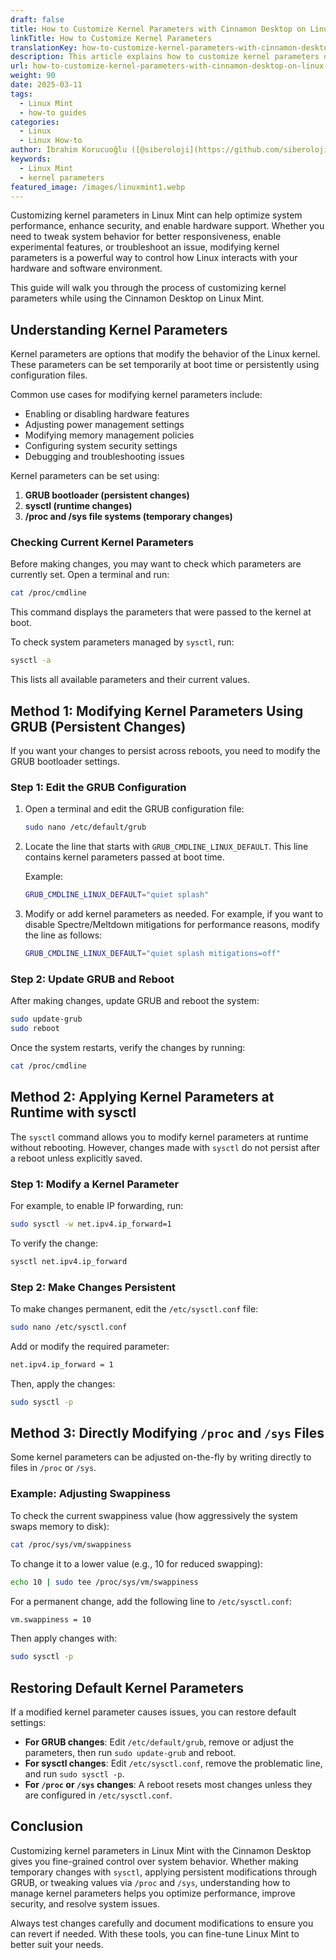 ```yaml
---
draft: false
title: How to Customize Kernel Parameters with Cinnamon Desktop on Linux Mint
linkTitle: How to Customize Kernel Parameters 
translationKey: how-to-customize-kernel-parameters-with-cinnamon-desktop-on-linux-mint
description: This article explains how to customize kernel parameters on Linux Mint using the Cinnamon desktop.
url: how-to-customize-kernel-parameters-with-cinnamon-desktop-on-linux-mint
weight: 90
date: 2025-03-11
tags:
  - Linux Mint
  - how-to guides
categories:
  - Linux
  - Linux How-to
author: İbrahim Korucuoğlu ([@siberoloji](https://github.com/siberoloji))
keywords:
  - Linux Mint
  - kernel parameters
featured_image: /images/linuxmint1.webp
---
```

Customizing kernel parameters in Linux Mint can help optimize system performance, enhance security, and enable hardware support. Whether you need to tweak system behavior for better responsiveness, enable experimental features, or troubleshoot an issue, modifying kernel parameters is a powerful way to control how Linux interacts with your hardware and software environment.

This guide will walk you through the process of customizing kernel parameters while using the Cinnamon Desktop on Linux Mint.

## Understanding Kernel Parameters

Kernel parameters are options that modify the behavior of the Linux kernel. These parameters can be set temporarily at boot time or persistently using configuration files.

Common use cases for modifying kernel parameters include:

- Enabling or disabling hardware features
- Adjusting power management settings
- Modifying memory management policies
- Configuring system security settings
- Debugging and troubleshooting issues

Kernel parameters can be set using:

1. **GRUB bootloader (persistent changes)**
2. **sysctl (runtime changes)**
3. **/proc and /sys file systems (temporary changes)**

### Checking Current Kernel Parameters

Before making changes, you may want to check which parameters are currently set. Open a terminal and run:

```bash
cat /proc/cmdline
```

This command displays the parameters that were passed to the kernel at boot.

To check system parameters managed by `sysctl`, run:

```bash
sysctl -a
```

This lists all available parameters and their current values.

## Method 1: Modifying Kernel Parameters Using GRUB (Persistent Changes)

If you want your changes to persist across reboots, you need to modify the GRUB bootloader settings.

### Step 1: Edit the GRUB Configuration

1. Open a terminal and edit the GRUB configuration file:

   ```bash
   sudo nano /etc/default/grub
   ```

2. Locate the line that starts with `GRUB_CMDLINE_LINUX_DEFAULT`. This line contains kernel parameters passed at boot time.

   Example:

   ```bash
   GRUB_CMDLINE_LINUX_DEFAULT="quiet splash"
   ```

3. Modify or add kernel parameters as needed. For example, if you want to disable Spectre/Meltdown mitigations for performance reasons, modify the line as follows:

   ```bash
   GRUB_CMDLINE_LINUX_DEFAULT="quiet splash mitigations=off"
   ```

### Step 2: Update GRUB and Reboot

After making changes, update GRUB and reboot the system:

```bash
sudo update-grub
sudo reboot
```

Once the system restarts, verify the changes by running:

```bash
cat /proc/cmdline
```

## Method 2: Applying Kernel Parameters at Runtime with sysctl

The `sysctl` command allows you to modify kernel parameters at runtime without rebooting. However, changes made with `sysctl` do not persist after a reboot unless explicitly saved.

### Step 1: Modify a Kernel Parameter

For example, to enable IP forwarding, run:

```bash
sudo sysctl -w net.ipv4.ip_forward=1
```

To verify the change:

```bash
sysctl net.ipv4.ip_forward
```

### Step 2: Make Changes Persistent

To make changes permanent, edit the `/etc/sysctl.conf` file:

```bash
sudo nano /etc/sysctl.conf
```

Add or modify the required parameter:

```bash
net.ipv4.ip_forward = 1
```

Then, apply the changes:

```bash
sudo sysctl -p
```

## Method 3: Directly Modifying `/proc` and `/sys` Files

Some kernel parameters can be adjusted on-the-fly by writing directly to files in `/proc` or `/sys`.

### Example: Adjusting Swappiness

To check the current swappiness value (how aggressively the system swaps memory to disk):

```bash
cat /proc/sys/vm/swappiness
```

To change it to a lower value (e.g., 10 for reduced swapping):

```bash
echo 10 | sudo tee /proc/sys/vm/swappiness
```

For a permanent change, add the following line to `/etc/sysctl.conf`:

```bash
vm.swappiness = 10
```

Then apply changes with:

```bash
sudo sysctl -p
```

## Restoring Default Kernel Parameters

If a modified kernel parameter causes issues, you can restore default settings:

- **For GRUB changes**: Edit `/etc/default/grub`, remove or adjust the parameters, then run `sudo update-grub` and reboot.
- **For sysctl changes**: Edit `/etc/sysctl.conf`, remove the problematic line, and run `sudo sysctl -p`.
- **For `/proc` or `/sys` changes**: A reboot resets most changes unless they are configured in `/etc/sysctl.conf`.

## Conclusion

Customizing kernel parameters in Linux Mint with the Cinnamon Desktop gives you fine-grained control over system behavior. Whether making temporary changes with `sysctl`, applying persistent modifications through GRUB, or tweaking values via `/proc` and `/sys`, understanding how to manage kernel parameters helps you optimize performance, improve security, and resolve system issues.

Always test changes carefully and document modifications to ensure you can revert if needed. With these tools, you can fine-tune Linux Mint to better suit your needs.

